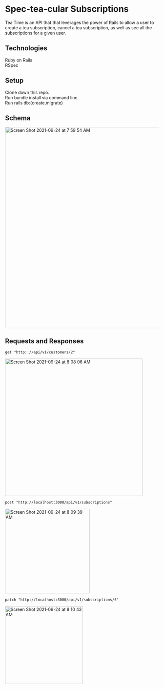 # Spec-tea-cular Subscriptions

Tea Time is an API that that leverages the power of Rails to allow a user to create a tea subscription, cancel a tea subscription, as well as see all the subscriptions for a given user.

## Technologies
Ruby on Rails </br>
RSpec

## Setup
Clone down this repo. </br>
Run bundle install via command line. </br>
Run rails db:{create,migrate}

## Schema

<img width="659" alt="Screen Shot 2021-09-24 at 7 59 54 AM" src="https://user-images.githubusercontent.com/78196294/134687828-b9a70eff-1fe6-4f11-9b36-48095e96a610.png">

## Requests and Responses

`get "http:://api/v1/customers/2"`

<img width="450" alt="Screen Shot 2021-09-24 at 8 08 06 AM" src="https://user-images.githubusercontent.com/78196294/134688328-a9d4e755-b08a-443a-853b-8f2c811597e5.png">

`post "http://localhost:3000/api/v1/subscriptions"`

<img width="277" alt="Screen Shot 2021-09-24 at 8 09 39 AM" src="https://user-images.githubusercontent.com/78196294/134688551-9d00e17c-3b67-4390-8fb8-23ee97d21caa.png">

`patch "http://localhost:3000/api/v1/subscriptions/5"`

<img width="255" alt="Screen Shot 2021-09-24 at 8 10 43 AM" src="https://user-images.githubusercontent.com/78196294/134688711-c48262a1-24ba-450a-af20-3e58f79f26aa.png">
